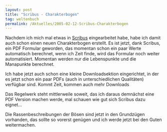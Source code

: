 ```yaml
---
layout: post
title: "Scribus - Charakterbogen"
tag: weltenbuch
permalink: /Aktuelles/2005-02-12-Scribus-Charakterbogen
---
```


Nachdem ich mich mal etwas in [Scribus](http://www.scribus.net) eingearbeitet habe, habe ich damit auch schon einen neuen Charakterbogen erstellt. Es ist jetzt, dank Scribus, ein PDF Formular geworden, das momentan schon ein paar Werte automatisch berechnet, wenn ich Zeit finde, wird das Formular noch weiter automatisiert. Momentan werden nur die Lebenspunkte und die Manapunkte berechnet.

Ich habe jetzt auch schon eine kleine Downloadsektion eingerichtet, in der es jetzt schon ein paar PDFs (auch in unterschiedlichen Qualitäten) verfügbar sind. Kommt Zeit, kommen auch mehr Downloads

Das Regelwerk steht mittlerweile soweit, das ich daraus demnächst eine PDF Version machen werde, mal schauen wie gut sich Scribus dazu eignet&hellip;

Die Rassenbeschreibungen der Bösen sind jetzt in den Grundzügen vorhanden, das sollte so vorerst genügen und ich werde jetzt bei den Guten weitermachen.


